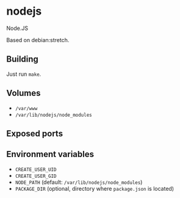 # nodejs

Node.JS

Based on debian:stretch.

## Building

Just run `make`.

## Volumes

* `/var/www`
* `/var/lib/nodejs/node_modules`

## Exposed ports

## Environment variables

* `CREATE_USER_UID`
* `CREATE_USER_GID`
* `NODE_PATH` (default: `/var/lib/nodejs/node_modules`)
* `PACKAGE_DIR` (optional, directory where `package.json` is located)
